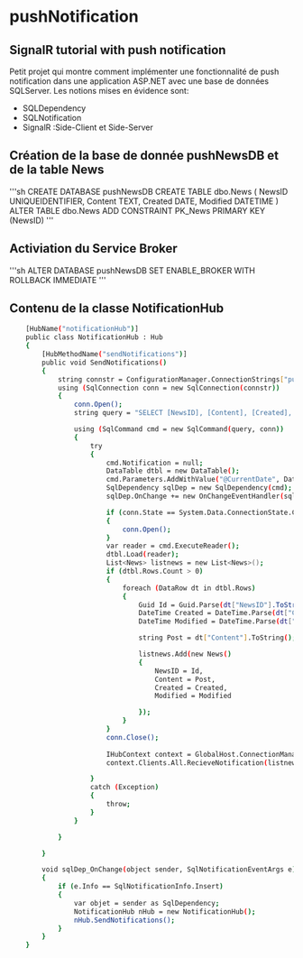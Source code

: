# pushNotification
## SignalR tutorial with push notification
Petit projet qui montre comment implémenter une fonctionnalité de push notification dans une application ASP.NET 
avec une base de données SQLServer.
Les notions mises en évidence sont:
 * SQLDependency
 * SQLNotification
 * SignalR :Side-Client et Side-Server

## Création de la base de donnée pushNewsDB et de la table News
'''sh
    CREATE DATABASE pushNewsDB
    CREATE TABLE dbo.News
    (
      NewsID UNIQUEIDENTIFIER,
      Content TEXT,
      Created DATE,
      Modified DATETIME
    )
    ALTER TABLE dbo.News
    ADD CONSTRAINT PK_News PRIMARY KEY (NewsID)
'''

## Activiation du Service Broker
'''sh
   ALTER DATABASE pushNewsDB SET ENABLE_BROKER WITH ROLLBACK IMMEDIATE
'''

## Contenu de la classe NotificationHub
```sh 
    [HubName("notificationHub")]
    public class NotificationHub : Hub
    {
        [HubMethodName("sendNotifications")]
        public void SendNotifications()
        {
            string connstr = ConfigurationManager.ConnectionStrings["pushCnstring"].ConnectionString;
            using (SqlConnection conn = new SqlConnection(connstr))
            {
                conn.Open();
                string query = "SELECT [NewsID], [Content], [Created], [Modified] FROM [dbo].[News] WHERE [Created] = @CurrentDate";

                using (SqlCommand cmd = new SqlCommand(query, conn))
                {
                    try
                    {
                        cmd.Notification = null;
                        DataTable dtbl = new DataTable();
                        cmd.Parameters.AddWithValue("@CurrentDate", DateTime.UtcNow.Date);
                        SqlDependency sqlDep = new SqlDependency(cmd);
                        sqlDep.OnChange += new OnChangeEventHandler(sqlDep_OnChange);

                        if (conn.State == System.Data.ConnectionState.Closed)
                        {
                            conn.Open();
                        }
                        var reader = cmd.ExecuteReader();
                        dtbl.Load(reader);
                        List<News> listnews = new List<News>();
                        if (dtbl.Rows.Count > 0)
                        {
                            foreach (DataRow dt in dtbl.Rows)
                            {
                                Guid Id = Guid.Parse(dt["NewsID"].ToString());
                                DateTime Created = DateTime.Parse(dt["Created"].ToString());
                                DateTime Modified = DateTime.Parse(dt["Modified"].ToString());

                                string Post = dt["Content"].ToString();

                                listnews.Add(new News()
                                {
                                    NewsID = Id,
                                    Content = Post,
                                    Created = Created,
                                    Modified = Modified

                                });
                            }
                        }
                        conn.Close();
                 
                        IHubContext context = GlobalHost.ConnectionManager.GetHubContext<NotificationHub>();
                        context.Clients.All.RecieveNotification(listnews);

                    }
                    catch (Exception)
                    {
                        throw;
                    }
                }

            }

        }

        void sqlDep_OnChange(object sender, SqlNotificationEventArgs e)
        {
            if (e.Info == SqlNotificationInfo.Insert)
            {
                var objet = sender as SqlDependency;
                NotificationHub nHub = new NotificationHub();
                nHub.SendNotifications();
            }
        }
    }
```
